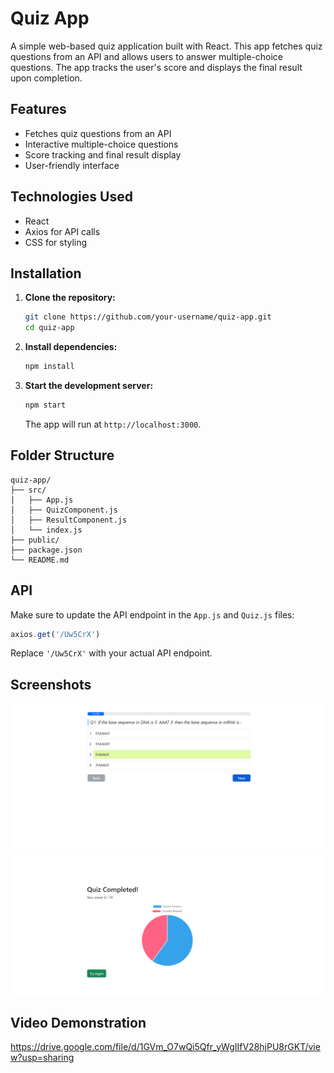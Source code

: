 # Quiz App

A simple web-based quiz application built with React. This app fetches quiz questions from an API and allows users to answer multiple-choice questions. The app tracks the user's score and displays the final result upon completion.

## Features

- Fetches quiz questions from an API
- Interactive multiple-choice questions
- Score tracking and final result display
- User-friendly interface

## Technologies Used

- React
- Axios for API calls
- CSS for styling

## Installation

1. **Clone the repository:**

   ```bash
   git clone https://github.com/your-username/quiz-app.git
   cd quiz-app
   ```

2. **Install dependencies:**

   ```bash
   npm install
   ```

3. **Start the development server:**

   ```bash
   npm start
   ```

   The app will run at `http://localhost:3000`.

## Folder Structure

```
quiz-app/
├── src/
│   ├── App.js
│   ├── QuizComponent.js
│   ├── ResultComponent.js
│   └── index.js
├── public/
├── package.json
└── README.md
```

## API

Make sure to update the API endpoint in the `App.js` and `Quiz.js` files:

```javascript
axios.get('/Uw5CrX')
```

Replace `'/Uw5CrX'` with your actual API endpoint.

## Screenshots
![readme](assets/image2.png)
![readme](assets/image1.png)
## Video Demonstration

https://drive.google.com/file/d/1GVm_O7wQi5Qfr_yWgIIfV28hjPU8rGKT/view?usp=sharing


